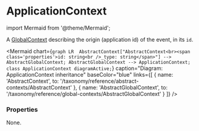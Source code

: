 # ApplicationContext

import Mermaid from '@theme/Mermaid';

A [GlobalContext](/taxonomy/reference/global-contexts/overview.md) describing the origin (application id) of the event, in its `id`.

<Mermaid chart={`
	graph LR 
        AbstractContext["AbstractContext<br><span class='properties'>id: string<br />_type: string</span>"] --> AbstractGlobalContext;
        AbstractGlobalContext --> ApplicationContext;
    class ApplicationContext diagramActive;
`} 
  caption="Diagram: ApplicationContext inheritance" 
  baseColor="blue" 
  links={[
    { name: 'AbstractContext', to: '/taxonomy/reference/abstract-contexts/AbstractContext' },
    { name: 'AbstractGlobalContext', to: '/taxonomy/reference/global-contexts/AbstractGlobalContext' }
  ]}
/>

### Properties
None.
